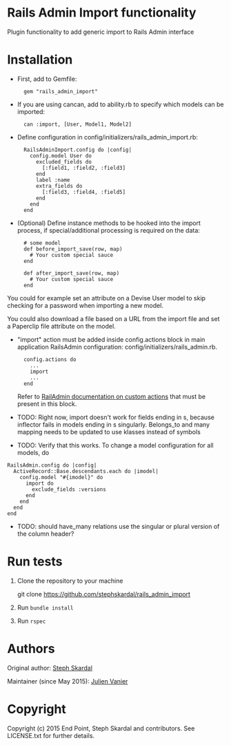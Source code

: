 Rails Admin Import functionality
========

Plugin functionality to add generic import to Rails Admin interface

Installation
========

* First, add to Gemfile:
    
        gem "rails_admin_import"

* If you are using cancan, add to ability.rb to specify which models can be imported:

        can :import, [User, Model1, Model2]

* Define configuration in config/initializers/rails_admin_import.rb:

        RailsAdminImport.config do |config| 
          config.model User do
            excluded_fields do
              [:field1, :field2, :field3]
            end
            label :name
            extra_fields do
              [:field3, :field4, :field5]
            end
          end
        end

* (Optional) Define instance methods to be hooked into the import process, if special/additional processing is required on the data:

        # some model
        def before_import_save(row, map)
          # Your custom special sauce          
        end

        def after_import_save(row, map)
          # Your custom special sauce          
        end

You could for example set an attribute on a Devise User model to skip checking for a password when importing a new model.

You could also download a file based on a URL from the import file and set a Paperclip file attribute on the model.

* "import" action must be added inside config.actions block in main application RailsAdmin configuration: config/initializers/rails_admin.rb.

        config.actions do
          ...
          import
          ...
        end

  Refer to [RailAdmin documentation on custom actions](https://github.com/sferik/rails_admin/wiki/Actions) that must be present in this block.


* TODO: Right now, import doesn't work for fields ending in s, because inflector fails in models ending in s singularly. Belongs_to and many
  mapping needs to be updated to use klasses instead of symbols

* TODO: Verify that this works. To change a model configuration for all models, do

```
RailsAdmin.config do |config|
  ActiveRecord::Base.descendants.each do |imodel|
    config.model "#{imodel}" do
      import do
        exclude_fields :versions
      end
    end
  end
end
```

* TODO: should have_many relations use the singular or plural version of the column header?


Run tests
=========

1. Clone the repository to your machine

    git clone https://github.com/stephskardal/rails_admin_import
    
2. Run `bundle install`
3. Run `rspec`


Authors
=======

Original author: [Steph Skardal](https://github.com/stephskardal)

Maintainer (since May 2015): [Julien Vanier](https://github.com/monkbroc)


Copyright
========

Copyright (c) 2015 End Point, Steph Skardal and contributors. See LICENSE.txt for further details.
